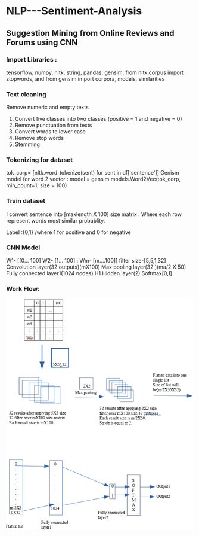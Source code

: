 # NLP---Sentiment-Analysis
## Suggestion Mining from Online Reviews and Forums using CNN
### Import Libraries :
tensorflow, numpy, nltk, string, pandas, gensim, from nltk.corpus import stopwords, and
from gensim import corpora, models, similarities

### Text cleaning
Remove numeric and empty texts
1.	Convert five classes into two classes (positive = 1 and negative = 0)
2.	Remove punctuation from texts
3.	Convert words to lower case
4.	Remove stop words
5.	Stemming

### Tokenizing for dataset
tok_corp= [nltk.word_tokenize(sent) for sent in df['sentence']] Genism model for word 2 vector :
model = gensim.models.Word2Vec(tok_corp, min_count=1, size = 100) 

### Train dataset
I convert sentence into [maxlength X 100] size matrix . Where each row represent words most similar probablity.

Label :{0,1} /where 1 for positive and 0 for negative 

### CNN Model 
W1- [[0…	100]
W2- [1…	100]
:
Wm- [m….100]]
filter size-[5,5,1,32] Convolution layer(32 outputs)(mX100)
Max pooling layer(32 )(ma/2 X 50)
Fully connected layer1(1024 nodes) H1
Hidden layer(2) 
Softmax[0,1]

### Work Flow: 
![image alt](https://github.com/PriyaVasu/NLP---Sentiment-Analysis/blob/91c4d12b9c927e70953bb05fd3831ae09f04b47c/Suggestion%20mining%20from%20online%20review%20forums_using%20CNN.png)


